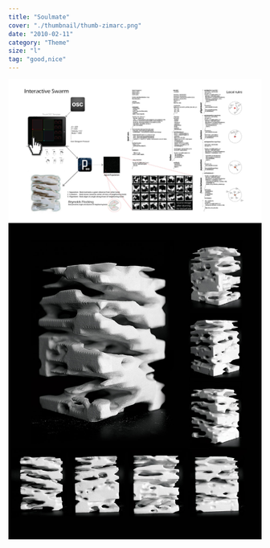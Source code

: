 ```yaml
---
title: "Soulmate"
cover: "./thumbnail/thumb-zimarc.png"
date: "2010-02-11"
category: "Theme"
size: "l"
tag: "good,nice"
---
```



<img src="./img/solmate-zimarc-Swarm-intelligence.jpg">

<img src="./img/solmate-zimarc-Swarm-intelligence-01.jpg">

